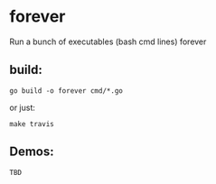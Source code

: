 # forever

Run a bunch of executables (bash cmd lines) forever

## build:
```
go build -o forever cmd/*.go
```

or just:

```
make travis
```

## Demos:

```
TBD
```
